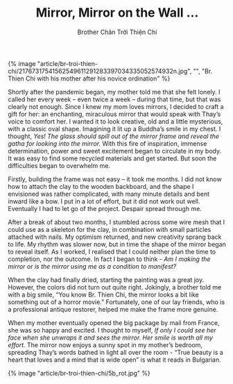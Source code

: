 ﻿---
title: Mirror, Mirror on the Wall …
author: Brother Chân Trời Thiện Chí
---

{% image "article/br-troi-thien-chi/21767317541562549611291283397034335052574932n.jpg", "", "Br. Thien Chi with his mother after his novice ordination" %}

Shortly after the pandemic began, my mother told me that she felt lonely. I called her every week – even twice a week – during that time, but that was clearly not enough. Since I knew my mom loves mirrors, I decided to craft a gift for her: an enchanting, miraculous mirror that would speak with Thay’s voice to comfort her. I wanted it to look creative, old and a little mysterious, with a classic oval shape. Imagining it lit up a Buddha’s smile in my chest. I thought, *Yes! The glass should spill out of the mirror frame and reveal the gatha for looking into the mirror.* With this fire of inspiration, immense determination, power and sweet excitement began to circulate in my body. It was easy to find some recycled materials and get started. But soon the difficulties began to overwhelm me.

Firstly, building the frame was not easy – it took me months. I did not know how to attach the clay to the wooden backboard, and the shape I envisioned was rather complicated, with many minute details and bent inward like a bow. I put in a lot of effort, but it did not work out well. Eventually I had to let go of the project. Despair spread through me.

After a break of about two months, I stumbled across some wire mesh that I could use as a skeleton for the clay, in combination with small particles attached with nails. My optimism returned, and new creativity sprang back to life. My rhythm was slower now, but in time the shape of the mirror began to reveal itself. As I worked, I realised that I could neither plan the time to completion, nor the outcome. In fact I began to think - *Am I making the mirror or is the mirror using me as a condition to manifest?*

When the clay had finally dried, starting the painting was a great joy. However, the colors did not turn out quite right. Jokingly, a brother told me with a big smile, “You know Br. Thien Chi, the mirror looks a bit like something out of a horror movie.” Fortunately, one of our lay friends, who is a professional antique restorer, helped me make the frame more genuine.

When my mother eventually opened the big package by mail from France, she was so happy and excited. I thought to myself, *If only I could see her face when she unwraps it and sees the mirror. Her smile is worth all my effort.* The mirror now enjoys a sunny spot in my mother’s bedroom, spreading Thay’s words bathed in light all over the room - “True beauty is a heart that loves and a mind that is wide open” is what it reads in Bulgarian.

<div class="article-end"></div>

{% image "article/br-troi-thien-chi/5b_rot.jpg" %}
